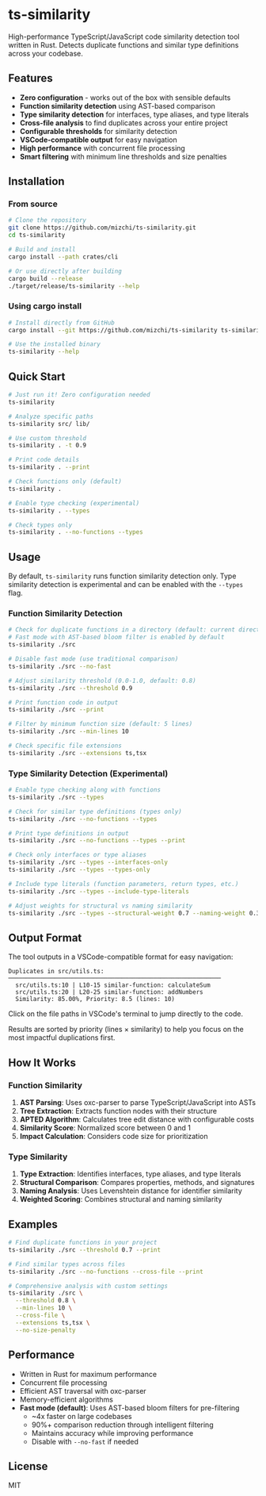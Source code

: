 # ts-similarity

High-performance TypeScript/JavaScript code similarity detection tool written in Rust. Detects duplicate functions and similar type definitions across your codebase.

## Features

- **Zero configuration** - works out of the box with sensible defaults
- **Function similarity detection** using AST-based comparison
- **Type similarity detection** for interfaces, type aliases, and type literals
- **Cross-file analysis** to find duplicates across your entire project
- **Configurable thresholds** for similarity detection
- **VSCode-compatible output** for easy navigation
- **High performance** with concurrent file processing
- **Smart filtering** with minimum line thresholds and size penalties

## Installation

### From source

```bash
# Clone the repository
git clone https://github.com/mizchi/ts-similarity.git
cd ts-similarity

# Build and install
cargo install --path crates/cli

# Or use directly after building
cargo build --release
./target/release/ts-similarity --help
```

### Using cargo install

```bash
# Install directly from GitHub
cargo install --git https://github.com/mizchi/ts-similarity ts-similarity-cli

# Use the installed binary
ts-similarity --help
```

## Quick Start

```bash
# Just run it! Zero configuration needed
ts-similarity

# Analyze specific paths
ts-similarity src/ lib/

# Use custom threshold
ts-similarity . -t 0.9

# Print code details
ts-similarity . --print

# Check functions only (default)
ts-similarity .

# Enable type checking (experimental)
ts-similarity . --types

# Check types only
ts-similarity . --no-functions --types
```

## Usage

By default, `ts-similarity` runs function similarity detection only. Type similarity detection is experimental and can be enabled with the `--types` flag.

### Function Similarity Detection

```bash
# Check for duplicate functions in a directory (default: current directory)
# Fast mode with AST-based bloom filter is enabled by default
ts-similarity ./src

# Disable fast mode (use traditional comparison)
ts-similarity ./src --no-fast

# Adjust similarity threshold (0.0-1.0, default: 0.8)
ts-similarity ./src --threshold 0.9

# Print function code in output
ts-similarity ./src --print

# Filter by minimum function size (default: 5 lines)
ts-similarity ./src --min-lines 10

# Check specific file extensions
ts-similarity ./src --extensions ts,tsx
```

### Type Similarity Detection (Experimental)

```bash
# Enable type checking along with functions
ts-similarity ./src --types

# Check for similar type definitions (types only)
ts-similarity ./src --no-functions --types

# Print type definitions in output
ts-similarity ./src --no-functions --types --print

# Check only interfaces or type aliases
ts-similarity ./src --types --interfaces-only
ts-similarity ./src --types --types-only

# Include type literals (function parameters, return types, etc.)
ts-similarity ./src --types --include-type-literals

# Adjust weights for structural vs naming similarity
ts-similarity ./src --types --structural-weight 0.7 --naming-weight 0.3
```

## Output Format

The tool outputs in a VSCode-compatible format for easy navigation:

```
Duplicates in src/utils.ts:
────────────────────────────────────────────────────────────
  src/utils.ts:10 | L10-15 similar-function: calculateSum
  src/utils.ts:20 | L20-25 similar-function: addNumbers
  Similarity: 85.00%, Priority: 8.5 (lines: 10)
```

Click on the file paths in VSCode's terminal to jump directly to the code.

Results are sorted by priority (lines × similarity) to help you focus on the most impactful duplications first.

## How It Works

### Function Similarity

1. **AST Parsing**: Uses oxc-parser to parse TypeScript/JavaScript into ASTs
2. **Tree Extraction**: Extracts function nodes with their structure
3. **APTED Algorithm**: Calculates tree edit distance with configurable costs
4. **Similarity Score**: Normalized score between 0 and 1
5. **Impact Calculation**: Considers code size for prioritization

### Type Similarity

1. **Type Extraction**: Identifies interfaces, type aliases, and type literals
2. **Structural Comparison**: Compares properties, methods, and signatures
3. **Naming Analysis**: Uses Levenshtein distance for identifier similarity
4. **Weighted Scoring**: Combines structural and naming similarity

## Examples

```bash
# Find duplicate functions in your project
ts-similarity ./src --threshold 0.7 --print

# Find similar types across files
ts-similarity ./src --no-functions --cross-file --print

# Comprehensive analysis with custom settings
ts-similarity ./src \
  --threshold 0.8 \
  --min-lines 10 \
  --cross-file \
  --extensions ts,tsx \
  --no-size-penalty
```

## Performance

- Written in Rust for maximum performance
- Concurrent file processing
- Efficient AST traversal with oxc-parser
- Memory-efficient algorithms
- **Fast mode (default)**: Uses AST-based bloom filters for pre-filtering
  - ~4x faster on large codebases
  - 90%+ comparison reduction through intelligent filtering
  - Maintains accuracy while improving performance
  - Disable with `--no-fast` if needed

## License

MIT